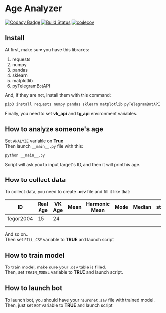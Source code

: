 # Age Analyzer
[![Codacy Badge](https://api.codacy.com/project/badge/Grade/0bd5abc01d3a4b13a99a2d343aafdacd)](https://app.codacy.com/manual/fegor2004/Age-Analyzer?utm_source=github.com&utm_medium=referral&utm_content=FEgor04/Age-Analyzer&utm_campaign=Badge_Grade_Dashboard)
[![Build Status](https://travis-ci.com/FEgor04/Age-Analyzer.svg?branch=master)](https://travis-ci.com/FEgor04/Age-Analyzer)
[![codecov](https://codecov.io/gh/FEgor04/Age-Analyzer/branch/master/graph/badge.svg)](https://codecov.io/gh/FEgor04/Age-Analyzer)

## Install

At first, make sure you have this libraries:
  1. requests 
  2. numpy
  3. pandas
  4. sklearn
  5. matplotlib
  6. pyTelegramBotAPI
  
And, if they are not, install them with this command:
```shell script
pip3 install requests numpy pandas sklearn matplotlib pyTelegramBotAPI
```
Finally, you need to set **vk_api** and **tg_api** environment variables.
## How to analyze someone's age 

Set ``ANALYZE`` variable on **True** <br>
Then launch `__main__.py` file with this:
```shell script
python __main__.py
```
Script will ask you to input target's ID, and then it will print his age.
## How to collect data
To collect data, you need to create **.csv** file and fill it like that:

| ID        | Real Age | VK Age | Mean | Harmonic Mean | Mode | Median | std |
|-----------|----------|--------|------|---------------|------|--------|-----|
| fegor2004 | 15       | 24     |      |               |      |        |     |
|           |          |        |      |               |      |        |     |
|           |          |        |      |               |      |        |     |
And so on.. <br>
Then set `FILL_CSV` variable to **TRUE** and launch script

## How to train model
To train model, make sure your .csv table is filled. <br>
Then, set `TRAIN_MODEL` variable to **TRUE** and launch script.
## How to launch bot
To launch bot, you should have your `neuronet.sav` file with trained model.
Then, just set `BOT` variable to **TRUE** and launch script 